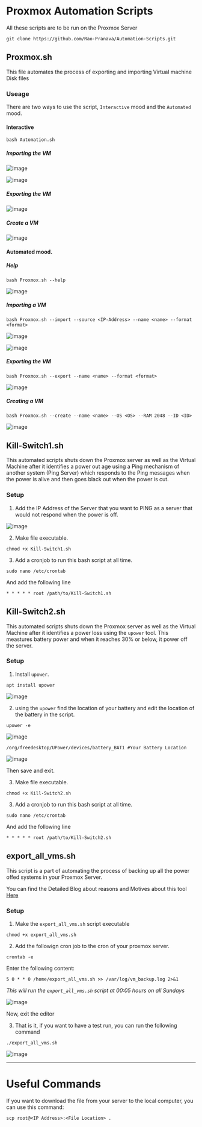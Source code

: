 # Proxmox Automation Scripts

All these scripts are to be run on the Proxmox Server

```
git clone https://github.com/Rao-Pranava/Automation-Scripts.git
```

## Proxmox.sh
This file automates the process of exporting and importing Virtual machine Disk files

### Useage

There are two ways to use the script, `Interactive` mood and the `Automated` mood.

#### Interactive
```
bash Automation.sh
```

##### Importing the VM
![image](https://github.com/Rao-Pranava/Automation-Scripts/assets/93928268/5ae6ea7b-d2cd-4685-9c75-94ef9f722167)

![image](https://github.com/Rao-Pranava/Automation-Scripts/assets/93928268/ee3a977c-4b6d-4202-be6f-fa7a496f2588)

##### Exporting the VM
![image](https://github.com/Rao-Pranava/Automation-Scripts/assets/93928268/2e971203-7f3d-40fd-a204-ccb40fb40ef2)

##### Create a VM
![image](https://github.com/Rao-Pranava/Automation-Scripts/assets/93928268/6c2a996f-4b8b-476f-a68f-a159eacc022f)


#### Automated mood.

##### Help

```
bash Proxmox.sh --help
```
![image](https://github.com/Rao-Pranava/Automation-Scripts/assets/93928268/afb2e504-fb03-4815-b8a5-e3ee7e5b78ad)

##### Importing a VM

```
bash Proxmox.sh --import --source <IP-Address> --name <name> --format <format>
```
![image](https://github.com/Rao-Pranava/Automation-Scripts/assets/93928268/8eb5b7c0-f1f8-4487-907b-2e7c0266b10c)

![image](https://github.com/Rao-Pranava/Automation-Scripts/assets/93928268/ee3a977c-4b6d-4202-be6f-fa7a496f2588)


##### Exporting the VM

```
bash Proxmox.sh --export --name <name> --format <format>
```
![image](https://github.com/Rao-Pranava/Automation-Scripts/assets/93928268/77003e79-1875-46d0-8e23-e3a9999798b5)

##### Creating a VM

```
bash Proxmox.sh --create --name <name> --OS <OS> --RAM 2048 --ID <ID>
```
![image](https://github.com/Rao-Pranava/Automation-Scripts/assets/93928268/76a055f8-7a48-4b06-8c64-a804335849e4)

## Kill-Switch1.sh

This automated scripts shuts down the Proxmox server as well as the Virtual Machine after it identifies a power out age using a Ping mechanism of another system (Ping Server) which responds to the Ping messages when the power is alive and then goes black out when the power is cut.

### Setup

1. Add the IP Address of the Server that you want to PING as a server that would not respond when the power is off.

![image](https://github.com/user-attachments/assets/5607a97e-94a8-4475-8616-86061490aa67)

2. Make file executable.

```
chmod +x Kill-Switch1.sh
```

3. Add a cronjob to run this bash script at all time.

```
sudo nano /etc/crontab
```
And add the following line

```
* * * * * root /path/to/Kill-Switch1.sh
```

## Kill-Switch2.sh

This automated scripts shuts down the Proxmox server as well as the Virtual Machine after it identifies a power loss using the `upower` tool. This meastures battery power and when it reaches 30% or below, it power off the server.

### Setup

1. Install  `upower`.

```
apt install upower
```

![image](https://github.com/user-attachments/assets/c760d464-5396-4110-af75-1833684f7eed)

2. using the `upower` find the location of your battery and edit the location of the battery in the script.

```
upower -e
```

![image](https://github.com/user-attachments/assets/8d7e1d4f-acdb-4df2-a68e-aaf5d8a8b4a9)

```
/org/freedesktop/UPower/devices/battery_BAT1 #Your Battery Location
```

![image](https://github.com/user-attachments/assets/c11bd24a-071f-43af-88e0-3de1df6ced2c)

Then save and exit.


3. Make file executable.

```
chmod +x Kill-Switch2.sh
```

3. Add a cronjob to run this bash script at all time.

```
sudo nano /etc/crontab
```
And add the following line

```
* * * * * root /path/to/Kill-Switch2.sh
```

## export_all_vms.sh
This script is a part of automating the process of backing up all the power offed systems in your Proxmox Server.

You can find the Detailed Blog about reasons and Motives about this tool [Here]([https://pranavarao.tech](https://pranavarao.tech/Blogs/Tech/backing-up-virtual-machines-in-promox/index.html))

### Setup

1. Make the `export_all_vms.sh` script executable

```
chmod +x export_all_vms.sh
```

2. Add the followign cron job to the cron of your proxmox server.

```
crontab -e
```

Enter the following content:

```
5 0 * * 0 /home/export_all_vms.sh >> /var/log/vm_backup.log 2>&1
```
*This will run the `export_all_vms.sh` script at 00:05 hours on all Sundays*

![image](https://github.com/user-attachments/assets/4e21a58a-8b47-443a-9b9d-8f61aa11e9d0)

Now, exit the editor

3. That is it, if you want to have a test run, you can run the following command

```
./export_all_vms.sh
```

![image](https://github.com/user-attachments/assets/a37766a2-7680-4454-b020-99e4244feebc)

-----------------

# Useful Commands

If you want to download the file from your server to the local computer, you can use this command:
```
scp root@<IP Address>:<File Location> .
```

